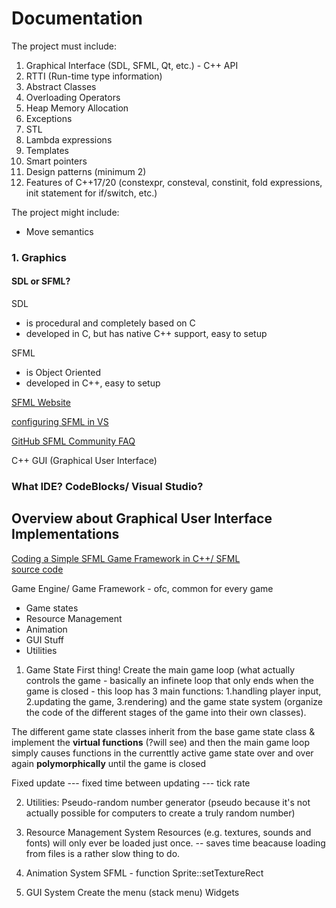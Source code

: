 # Documentation

The project must include:
1. Graphical Interface (SDL, SFML, Qt, etc.) - C++ API 
2. RTTI (Run-time type information)
3. Abstract Classes
4. Overloading Operators
5. Heap Memory Allocation
6. Exceptions
7. STL
8. Lambda expressions
9. Templates
10. Smart pointers
11. Design patterns (minimum 2)
12. Features of C++17/20 (constexpr, consteval, constinit, fold expressions, init statement for if/switch, etc.)

The project might include:
- Move semantics


### 1. Graphics

#### SDL or SFML?

SDL 
- is procedural and completely based on C
- developed in C, but has native C++ support, easy to setup

SFML 
- is Object Oriented
- developed in C++, easy to setup

[SFML Website](https://www.sfml-dev.org/)

[configuring SFML in VS](https://www.sfml-dev.org/tutorials/2.5/start-vc.php)

[GitHub SFML Community FAQ](https://github.com/SFML/SFML/wiki/Community-FAQ#libraries-gui-package)

 C++ GUI (Graphical User Interface) 
  
 ### What IDE? CodeBlocks/ Visual Studio?
 
 ## Overview about Graphical User Interface Implementations
 
 [Coding a Simple SFML Game Framework in C++/ SFML](https://www.youtube.com/watch?v=J_ZnUpXGMmg)\
 [source code](https://github.com/Hopson97/SFML-Game-Framework)
 
 Game Engine/ Game Framework - ofc, common for every game
 
 - Game states
 - Resource Management
 - Animation
 - GUI Stuff
 - Utilities
 
 
 1. Game State
 First thing! Create the main game loop (what actually controls the game - basically an infinete loop that only ends when the game is closed - this loop has 3 main functions: 1.handling player input, 2.updating the game, 3.rendering) and the game state system (organize the code of the different stages of the game into their own classes).
 
 The different game state classes inherit from the base game state class & implement the **virtual functions** (?will see) and then the main game loop simply causes functions in the currenttly active game state over and over again **polymorphically** until the game is closed
 
 
 Fixed update --- fixed time between updating --- tick rate
 
 2. Utilities: Pseudo-random number generator (pseudo because it's not actually possible for computers to create a truly random number)
 
 3. Resource Management System
 Resources (e.g. textures, sounds and fonts) will only ever be loaded just once.
 -- saves time beacause loading from files is a rather slow thing to do.
 
 4. Animation System
 SFML - function Sprite::setTextureRect
 
 5. GUI System
 Create the menu (stack menu)
 Widgets
 
 
 
 
 
 
 
 
 
 
 
 
 
 
 


